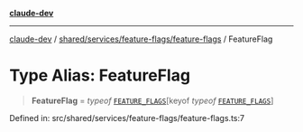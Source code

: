 [**claude-dev**](../../../../../README.md)

***

[claude-dev](../../../../../README.md) / [shared/services/feature-flags/feature-flags](../README.md) / FeatureFlag

# Type Alias: FeatureFlag

> **FeatureFlag** = *typeof* [`FEATURE_FLAGS`](../variables/FEATURE_FLAGS.md)\[keyof *typeof* [`FEATURE_FLAGS`](../variables/FEATURE_FLAGS.md)\]

Defined in: src/shared/services/feature-flags/feature-flags.ts:7
